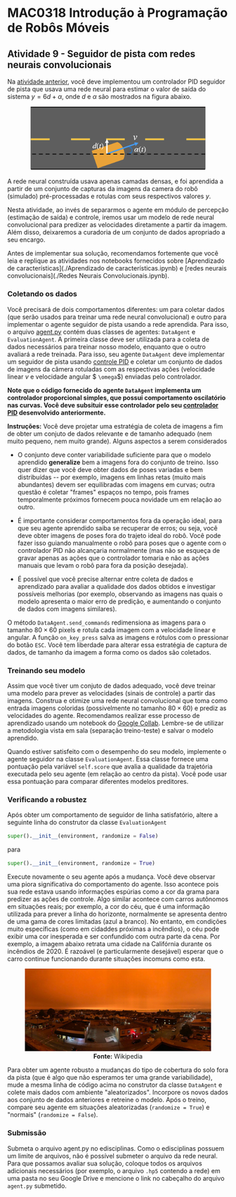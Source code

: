 # MAC0318 Introdução à Programação de Robôs Móveis

## Atividade 9 - Seguidor de pista com redes neurais convolucionais

Na [atividade anterior](../regression/), você deve implementou um controlador PID seguidor de pista que usava uma rede neural para estimar o valor de saída do sistema  $`y=6d+\alpha`$, onde $`d`$ e $`\alpha`$ são mostrados na figura abaixo.

<figure style="text-align: center">
   <img src="img/lane_following2.png" width=400>
</figure>

A rede neural construída usava apenas camadas densas, e foi aprendida a partir de um conjunto de capturas da imagens da camera do robô (simulado) pré-processadas e rotulas com seus respectivos valores $`y`$.

Nesta atividade, ao invés de separarmos o agente em módulo de percepção (estimação de saída) e controle, iremos usar um
modelo de rede neural convolucional para predizer as velocidades diretamente a partir da imagem. Além disso, deixaremos a curadoria de um conjunto de dados apropriado a seu encargo. 

Antes de implementar sua solução, recomendamos fortemente que você leia e replique as atividades nos notebooks fornecidos sobre [Aprendizado de características](./Aprendizado de características.ipynb) e [redes neurais convolucionais](./Redes Neurais Convolucionais.ipynb).

### Coletando os dados

Você precisará de dois comportamentos diferentes: um para coletar dados (que serão usados para treinar uma rede neural convolucional) e outro para implementar o agente seguidor de pista usando a rede aprendida. Para isso, o arquivo [agent.py](./agent.py) contém duas classes de agentes: `DataAgent` e `EvaluationAgent`. A primeira classe deve ser utilizada para a coleta de dados necessários para treinar nosso
modelo, enquanto que o outro avaliará a rede treinada. Para isso, seu agente `DataAgent` deve implementar um seguidor de pista usando [controle PID](../pid-control) e coletar um conjunto de dados de imagens da câmera rotuladas com as respectivas ações (velocidade linear $`v`$ e velocidade angular $ `\omega`$) enviadas pelo controlador.

**Note que o código fornecido do agente `DataAgent` implementa um controlador proporcional simples, que possui comportamento oscilatório nas curvas. Você deve subsituir esse controlador pelo seu [controlador PID](../pid-control) desenvolvido anteriormente.**


**Instruções:** Você deve projetar uma estratégia de coleta de imagens a fim de obter um conjuto de dados relevante e de tamanho adequado (nem muito pequeno, nem muito grande). Alguns aspectos a serem considerados

- O conjunto deve conter variabilidade suficiente para que o modelo aprendido **generalize** bem a imagens fora do conjunto de treino. Isso quer dizer que você deve obter dados de poses variadas e bem distribuídas -- por exemplo, imagens em linhas retas (muito mais abundantes) devem ser equilibradas com imagens em curvas; outra questão é coletar "frames" espaços no tempo, pois frames temporalmente próximos fornecem pouca novidade um em relação ao outro.

- É importante considerar comportamentos fora da operação ideal, para que seu agente aprendido saiba se recuperar de erros; ou seja, você deve obter imagens de poses fora do trajeto ideal do robô. Você pode fazer isso guiando manualmente o robô para poses que o agente com o controlador PID 
não alcançaria normalmente (mas não se esqueça de gravar apenas as ações que o controlador tomaria e
não as ações manuais que levam o robô para fora da posição desejada).

- É possível que você precise alternar entre coleta de dados e aprendizado para avaliar a qualidade dos dados obtidos e investigar possíveis melhorias (por exemplo, observando as imagens nas quais o modelo apresenta o maior erro de predição, e aumentando o conjunto de dados com imagens similares).

O método `DataAgent.send_commands` redimensiona as imagens para o tamanho $`80\times 60`$ pixels e rotula cada
imagem com a velocidade linear e angular. A função `on_key_press` salva as imagens e rótulos com o pressionar do botão `ESC`.
Você tem liberdade para alterar essa estratégia de captura de dados, de tamanho da imagem a forma como os dados são coletados.

### Treinando seu modelo

Assim que você tiver um conjuto de dados adequado, você deve treinar uma modelo para prever as velocidades (sinais de controle) a partir das imagens. 
Construa e otimize uma rede neural convolucional que toma como entrada imagens coloridas (possivelmente no tamanho $`80 \times 60`$) e prediz as velocidades do agente. Recomendamos realizar esse processo de aprendizado usando um notebook do [Google Collab](http://colab.research.google.com/). Lembre-se de utilizar a metodologia vista em sala (separação treino-teste) e salvar o modelo aprendido.

Quando estiver satisfeito com o desempenho do seu modelo, implemente o agente seguidor na classe `EvaluationAgent`.
Essa classe fornece uma pontuação pela variável `self.score` que avalia a qualidade da trajetória executada pelo seu agente (em relação ao centro da pista). Você pode usar essa pontuação para comparar diferentes modelos preditores.

### Verificando a robustez

Após obter um comportamento de seguidor de linha satisfatório, altere a seguinte linha do construtor da classe `EvaluationAgent`

```python
super().__init__(environment, randomize = False)
```

para

```python
super().__init__(environment, randomize = True)
```

Execute novamente o seu agente após a mudança. Você deve observar uma piora significativa do comportamento do agente.
Isso acontece pois sua rede estava usando informações espúrias como a cor da grama para predizer as ações de controle. 
Algo similar acontece com carros autônomos em situações reais; por exemplo, a cor do céu, que é uma informação utilizada para prever a linha do horizonte, normalmente se apresenta dentro de uma gama de cores limitadas (azul a branco). No entanto, em condições muito específicas (como em cidaddes próximas a incêndios), o céu pode exibir uma cor inesperada e ser confundido com outra parte da cena. Por exemplo, a imagem abaixo 
retrata uma cidade na Califórnia durante os incêndios de 2020. É razoável (e particularmente
desejável) esperar que o carro continue funcionando durante situações incomuns como esta.

<figure>
  <div style="text-align:center;">
  <img src="img/fire.jpg" alt="Incêndio na Califórnia." width="600px">
  <figcaption><b>Fonte:</b> Wikipedia</figcaption>
  </div>
</figure>

Para obter um agente robusto a mudanças do tipo de cobertura do solo fora da pista (que é algo que não esperamos ter uma grande variabilidade), mude a mesma linha de código acima no construtor da classe `DataAgent` e colete mais dados com ambiente "aleatorizados". 
Incorpore os novos dados aos conjunto de dados anteriores e retreine o modelo. 
Após o treino, compare seu agente em situações aleatorizadas (`randomize = True`) e "normais" (`randomize = False`).

### Submissão

Submeta o arquivo agent.py no edisciplinas. Como o edisciplinas possuem um limite de arquivos, não é possível submeter o arquivo da rede neural. Para que possamos avaliar sua solução, coloque todos os arquivos adicionais necessários (por exemplo, o arquivo `.hp5` contendo a rede) em uma pasta no seu Google Drive e mencione o link no cabeçalho do arquivo `agent.py` submetido.
